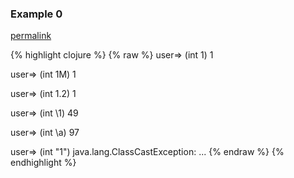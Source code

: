 ### Example 0
[permalink](#example-0)

{% highlight clojure %}
{% raw %}
user=> (int 1)
1

user=> (int 1M)
1

user=> (int 1.2)
1

user=> (int \1)
49

user=> (int \a)
97

user=> (int "1")
java.lang.ClassCastException: ...
{% endraw %}
{% endhighlight %}


